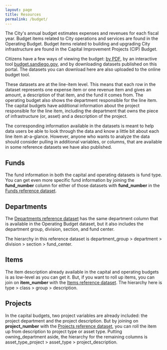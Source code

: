 ```yaml
---
layout: page
title: Resources
permalink: /budget/
---
```


The City's annual budget estimates expenses and revenues for each fiscal year. Budget items related to City operations and services are found in the Operating Budget. Budget items related to building and upgrading City infrastructure are found in the Capital Improvement Projects (CIP) Budget. 

Citizens have a few ways of viewing the budget: [by PDF](https://www.sandiego.gov/fm/annual), by an interactive tool [budget.sandiego.gov](https://budget.sandiego.gov/transparency#/), and by downloading datasets published on this portal. The datasets you can download here are also uploaded to the online budget tool.

These datasets are at the line-item level. This means that each row in the dataset represents one expense item or one revenue item and gives an amount, a description of that item, and the fund it comes from. The operating budget also shows the department responsible for the line item. The capital budgets have additional information about the project responsible for the line item, including the department that owns the piece of infrastructure (or, asset) and a description of the project.

The corresponding information available in the datasets is meant to help data users be able to look through the data and know a little bit about each line item at-a-glance. However, anyone who wants to analyze the data should consider pulling in additional variables, or columns, that are available in some reference datasets we have also published.

## Funds

The fund information in both the capital and operating datasets is fund type. You can get even more specific fund information by joining the **fund_number** column for either of those datasets with **fund_number** in the [Funds reference dataset](/datasets/budget_reference_funds.md).

## Departments

The [Departments reference dataset](/datasets/budget_reference_depts.md) has the same department column that is available in the Operating Budget dataset, but it also includes the department group, division, section, and fund center.

The hierarchy in this reference dataset is department_group > department > division > section > fund_center.

## Items

The item description already available in the capital and operating budgets is as low-level as you can get it. But, if you want to roll up items, you can join on **item_number** with the [Items reference dataset](/datasets/budget_reference_items.md). The hierarchy here is type > class > group > description.

## Projects

In the capital budgets, two project variables are already included: the project department and the project description. But by joining on **project_number** with the [Projects reference dataset](/datasets/budget_reference_projects.md), you can roll the item up from description to project type or asset type. Putting owning_department aside, the hierarchy for the remaining columns is asset_type_project > asset_type > project_description.